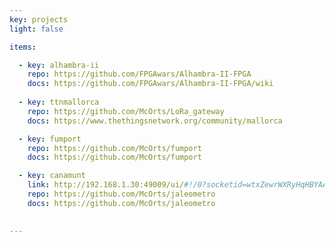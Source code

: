 ```yaml
---
key: projects
light: false

items:

  - key: alhambra-ii
    repo: https://github.com/FPGAwars/Alhambra-II-FPGA
    docs: https://github.com/FPGAwars/Alhambra-II-FPGA/wiki
    
  - key: ttnmallorca
    repo: https://github.com/McOrts/LoRa_gateway
    docs: https://www.thethingsnetwork.org/community/mallorca

  - key: fumport
    repo: https://github.com/McOrts/fumport
    docs: https://github.com/McOrts/fumport

  - key: canamunt 
    link: http://192.168.1.30:49009/ui/#!/0?socketid=wtxZewrWXRyHqHBYAANs
    repo: https://github.com/McOrts/jaleometro
    docs: https://github.com/McOrts/jaleometro

  
---
```

